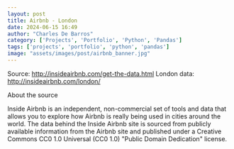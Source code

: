 ```yaml
---
layout: post
title: Airbnb - London
date: 2024-06-15 16:49
author: "Charles De Barros"
category: ['Projects', 'Portfolio', 'Python', 'Pandas']
tags: ['projects', 'portfolio', 'python', 'pandas']
image: "assets/images/post/airbnb_banner.jpg"
---
```


Source: http://insideairbnb.com/get-the-data.html
London data: http://insideairbnb.com/london/

About the source

Inside Airbnb is an independent, non-commercial set of tools and data that allows you to explore how Airbnb is really being used in cities around the world.
The data behind the Inside Airbnb site is sourced from publicly available information from the Airbnb site and published under a Creative Commons CC0 1.0 Universal (CC0 1.0) "Public Domain Dedication" license.